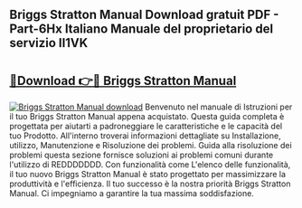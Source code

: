 ## Briggs Stratton Manual Download gratuit PDF - Part-6Hx Italiano Manuale del proprietario del servizio II1VK

# <h2><a href="http://dfctny.blite.top/?on=Briggs+Stratton+Manual">🔗Download 👉🔴 Briggs Stratton Manual</a></h2>

[![Briggs Stratton Manual download](https://i.imgur.com/lujVjoI.png)](http://dfctny.blite.top/?on=Briggs+Stratton+Manual)
Benvenuto nel manuale di Istruzioni per il tuo Briggs Stratton Manual appena acquistato. Questa guida completa è progettata per aiutarti a padroneggiare le caratteristiche e le capacità del tuo Prodotto. All'interno troverai informazioni dettagliate su Installazione, utilizzo, Manutenzione e Risoluzione dei problemi. Guida alla risoluzione dei problemi questa sezione fornisce soluzioni ai problemi comuni durante l'utilizzo di REDDDDDDD. Con funzionalità come L'elenco delle funzionalità, il tuo nuovo Briggs Stratton Manual è stato progettato per massimizzare la produttività e l'efficienza. Il tuo successo è la nostra priorità Briggs Stratton Manual. Ci impegniamo a garantire la tua massima soddisfazione.

